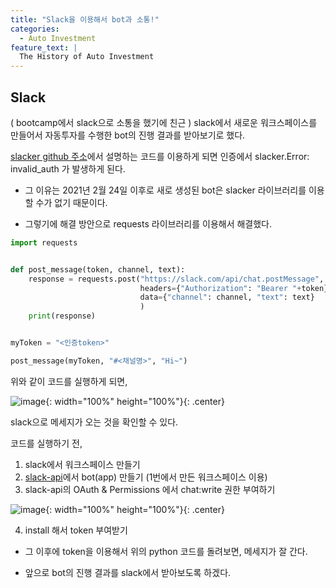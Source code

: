 ```yaml
---
title: "Slack을 이용해서 bot과 소통!"
categories:
  - Auto Investment
feature_text: |
  The History of Auto Investment
---
```


## Slack

( bootcamp에서 slack으로 소통을 했기에 친근 ) slack에서 새로운 워크스페이스를 만들어서 자동투자를 수행한 bot의 진행 결과를 받아보기로 했다.

[slacker github 주소](https://github.com/os/slacker)에서 설명하는 코드를 이용하게 되면 인증에서 slacker.Error: invalid_auth 가 발생하게 된다.

- 그 이유는 2021년 2월 24일 이후로 새로 생성된 bot은 slacker 라이브러리를 이용할 수가 없기 때문이다.

- 그렇기에 해결 방안으로 requests 라이브러리를 이용해서 해결했다.

```py
import requests


def post_message(token, channel, text):
    response = requests.post("https://slack.com/api/chat.postMessage",
                             headers={"Authorization": "Bearer "+token},
                             data={"channel": channel, "text": text}
                             )
    print(response)


myToken = "<인증token>"

post_message(myToken, "#<채널명>", "Hi~")
```

위와 같이 코드를 실행하게 되면,

![image](https://user-images.githubusercontent.com/26592315/152376980-d3577ed4-98dc-4a6d-ada8-c765960cfd4c.png){: width="100%" height="100%"}{: .center}

slack으로 메세지가 오는 것을 확인할 수 있다.

코드를 실행하기 전,

1. slack에서 워크스페이스 만들기
2. [slack-api](https://api.slack.com/)에서 bot(app) 만들기 (1번에서 만든 워크스페이스 이용)
3. slack-api의 OAuth & Permissions 에서 chat:write 권한 부여하기

![image](https://user-images.githubusercontent.com/26592315/152378491-06982379-1f10-4b70-bc30-7d9fb33737eb.png){: width="100%" height="100%"}{: .center}

4. install 해서 token 부여받기

- 그 이후에 token을 이용해서 위의 python 코드를 돌려보면, 메세지가 잘 간다.

- 앞으로 bot의 진행 결과를 slack에서 받아보도록 하겠다.
